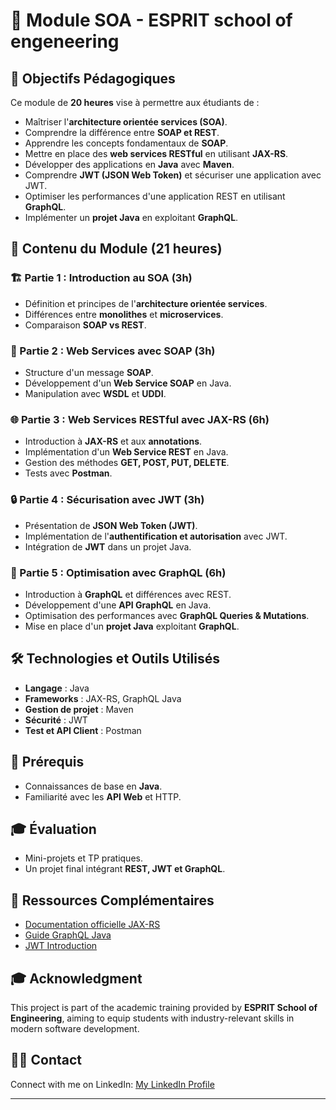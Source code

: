 # 📘 Module SOA - ESPRIT school of engeneering

## 🎯 Objectifs Pédagogiques
Ce module de **20 heures** vise à permettre aux étudiants de :

- Maîtriser l'**architecture orientée services (SOA)**.
- Comprendre la différence entre **SOAP et REST**.
- Apprendre les concepts fondamentaux de **SOAP**.
- Mettre en place des **web services RESTful** en utilisant **JAX-RS**.
- Développer des applications en **Java** avec **Maven**.
- Comprendre **JWT (JSON Web Token)** et sécuriser une application avec JWT.
- Optimiser les performances d'une application REST en utilisant **GraphQL**.
- Implémenter un **projet Java** en exploitant **GraphQL**.

## 📅 Contenu du Module (21 heures)

### 🏗️ Partie 1 : Introduction au SOA (3h)
- Définition et principes de l'**architecture orientée services**.
- Différences entre **monolithes** et **microservices**.
- Comparaison **SOAP vs REST**.

### 🔗 Partie 2 : Web Services avec SOAP (3h)
- Structure d'un message **SOAP**.
- Développement d'un **Web Service SOAP** en Java.
- Manipulation avec **WSDL** et **UDDI**.

### 🌐 Partie 3 : Web Services RESTful avec JAX-RS (6h)
- Introduction à **JAX-RS** et aux **annotations**.
- Implémentation d'un **Web Service REST** en Java.
- Gestion des méthodes **GET, POST, PUT, DELETE**.
- Tests avec **Postman**.

### 🔒 Partie 4 : Sécurisation avec JWT (3h)
- Présentation de **JSON Web Token (JWT)**.
- Implémentation de l'**authentification et autorisation** avec JWT.
- Intégration de **JWT** dans un projet Java.

### 🚀 Partie 5 : Optimisation avec GraphQL (6h)
- Introduction à **GraphQL** et différences avec REST.
- Développement d'une **API GraphQL** en Java.
- Optimisation des performances avec **GraphQL Queries & Mutations**.
- Mise en place d'un **projet Java** exploitant **GraphQL**.

## 🛠️ Technologies et Outils Utilisés
- **Langage** : Java  
- **Frameworks** : JAX-RS, GraphQL Java  
- **Gestion de projet** : Maven  
- **Sécurité** : JWT  
- **Test et API Client** : Postman  

## 📌 Prérequis
- Connaissances de base en **Java**.
- Familiarité avec les **API Web** et HTTP.

## 🎓 Évaluation
- Mini-projets et TP pratiques.
- Un projet final intégrant **REST, JWT et GraphQL**.

## 📢 Ressources Complémentaires
- [Documentation officielle JAX-RS](https://jakarta.ee/specifications/restful-ws/)
- [Guide GraphQL Java](https://www.graphql-java.com/)
- [JWT Introduction](https://jwt.io/introduction/)

## 🎓 Acknowledgment
This project is part of the academic training provided by **ESPRIT School of Engineering**, aiming to equip students with industry-relevant skills in modern software development.
## 👨‍🏫 Contact
Connect with me on LinkedIn: [My LinkedIn Profile](https://www.linkedin.com/in/badiabouhdid/)

---  
